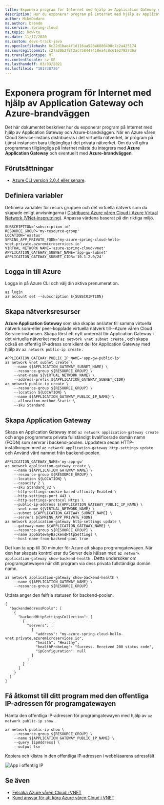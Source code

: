```yaml
---
title: Exponera program för Internet med hjälp av Application Gateway och Azure-brandväggen
description: Hur du exponerar program på Internet med hjälp av Application Gateway och Azure-brandväggen
author: MikeDodaro
ms.author: brendm
ms.service: spring-cloud
ms.topic: how-to
ms.date: 11/17/2020
ms.custom: devx-track-java
ms.openlocfilehash: 6c22d1bae4f1d116aa52846880498c7c2a425174
ms.sourcegitcommit: c27a20b278f2ac758447418ea4c8c61e27927d6a
ms.translationtype: MT
ms.contentlocale: sv-SE
ms.lasthandoff: 03/03/2021
ms.locfileid: "101738726"
---
```

# <a name="expose-applications-to-the-internet-using-application-gateway-and-azure-firewall"></a>Exponera program för Internet med hjälp av Application Gateway och Azure-brandväggen

Det här dokumentet beskriver hur du exponerar program på Internet med hjälp av Application Gateway och Azure-brandväggen. När en Azure våren Cloud Service-instans distribueras i det virtuella nätverket, är program på tjänst instansen bara tillgängliga i det privata nätverket. Om du vill göra programmen tillgängliga på Internet måste du integrera med **Azure Application Gateway** och eventuellt med **Azure-brandväggen**.

## <a name="prerequisites"></a>Förutsättningar

- [Azure CLI version 2.0.4 eller senare](/cli/azure/install-azure-cli).

## <a name="define-variables"></a>Definiera variabler

Definiera variabler för resurs gruppen och det virtuella nätverk som du skapade enligt anvisningarna i [Distribuera Azure våren Cloud i Azure Virtual Network (VNet-insprutning)](spring-cloud-tutorial-deploy-in-azure-virtual-network.md). Anpassa värdena baserat på din riktiga miljö.

```
SUBSCRIPTION='subscription-id'
RESOURCE_GROUP='my-resource-group'
LOCATION='eastus'
SPRING_APP_PRIVATE_FQDN='my-azure-spring-cloud-hello-vnet.private.azuremicroservices.io'
VIRTUAL_NETWORK_NAME='azure-spring-cloud-vnet'
APPLICATION_GATEWAY_SUBNET_NAME='app-gw-subnet'
APPLICATION_GATEWAY_SUBNET_CIDR='10.1.2.0/24'
```

## <a name="login-to-azure"></a>Logga in till Azure

Logga in på Azure CLI och välj din aktiva prenumeration.

```
az login
az account set --subscription ${SUBSCRIPTION}
```

## <a name="create-network-resources"></a>Skapa nätverksresurser

**Azure Application Gateway** som ska skapas ansluter till samma virtuella nätverk som-eller peer-kopplade virtuella nätverk till--Azure våren Cloud Service-instansen. Skapa först ett nytt undernät för Application Gateway i det virtuella nätverket med `az network vnet subnet create` , och skapa också en offentlig IP-adress som klient del för Application Gateway med hjälp av `az network public-ip create` .

```
APPLICATION_GATEWAY_PUBLIC_IP_NAME='app-gw-public-ip'
az network vnet subnet create \
    --name ${APPLICATION_GATEWAY_SUBNET_NAME} \
    --resource-group ${RESOURCE_GROUP} \
    --vnet-name ${VIRTUAL_NETWORK_NAME} \
    --address-prefix ${APPLICATION_GATEWAY_SUBNET_CIDR}
az network public-ip create \
    --resource-group ${RESOURCE_GROUP} \
    --location ${LOCATION} \
    --name ${APPLICATION_GATEWAY_PUBLIC_IP_NAME} \
    --allocation-method Static \
    --sku Standard
```

## <a name="create-application-gateway"></a>Skapa Application Gateway

Skapa en Application Gateway med `az network application-gateway create` och ange programmets privata fullständigt kvalificerade domän namn (FQDN) som servrar i backend-poolen. Uppdatera sedan HTTP-inställningen med `az network application-gateway http-settings update` och Använd värd namnet från backend-poolen.

```
APPLICATION_GATEWAY_NAME='my-app-gw'
az network application-gateway create \
    --name ${APPLICATION_GATEWAY_NAME} \
    --resource-group ${RESOURCE_GROUP} \
    --location ${LOCATION} \
    --capacity 2 \
    --sku Standard_v2 \
    --http-settings-cookie-based-affinity Enabled \
    --http-settings-port 443 \
    --http-settings-protocol Https \
    --public-ip-address ${APPLICATION_GATEWAY_PUBLIC_IP_NAME} \
    --vnet-name ${VIRTUAL_NETWORK_NAME} \
    --subnet ${APPLICATION_GATEWAY_SUBNET_NAME} \
    --servers ${SPRING_APP_PRIVATE_FQDN}
az network application-gateway http-settings update \
    --gateway-name ${APPLICATION_GATEWAY_NAME} \
    --resource-group ${RESOURCE_GROUP} \
    --name appGatewayBackendHttpSettings \
    --host-name-from-backend-pool true
```

Det kan ta upp till 30 minuter för Azure att skapa programgatewayen. När den har skapats kontrollerar du Server dels hälsan med `az network application-gateway show-backend-health` .  Detta undersöker om programgatewayen når ditt program via dess privata fullständiga domän namn.

```
az network application-gateway show-backend-health \
    --name ${APPLICATION_GATEWAY_NAME} \
    --resource-group ${RESOURCE_GROUP}
```

Utdata anger den felfria statusen för backend-poolen.

```
{
  "backendAddressPools": [
    {
      "backendHttpSettingsCollection": [
        {
          "servers": [
            {
              "address": "my-azure-spring-cloud-hello-vnet.private.azuremicroservices.io",
              "health": "Healthy",
              "healthProbeLog": "Success. Received 200 status code",
              "ipConfiguration": null
            }
          ]
        }
      ]
    }
  ]
}
```

## <a name="access-your-application-using-the-frontend-public-ip-of-the-application-gateway"></a>Få åtkomst till ditt program med den offentliga IP-adressen för programgatewayen

Hämta den offentliga IP-adressen för programgatewayen med hjälp av `az network public-ip show` .

```
az network public-ip show \
    --resource-group ${RESOURCE_GROUP} \
    --name ${APPLICATION_GATEWAY_PUBLIC_IP_NAME} \
    --query [ipAddress] \
    --output tsv
```

Kopiera och klistra in den offentliga IP-adressen i webbläsarens adressfält.

  ![App i offentlig IP](media/spring-cloud-expose-apps-gateway-az-firewall/app-gateway-public-ip.png)

## <a name="see-also"></a>Se även

- [Felsöka Azure våren Cloud i VNET](spring-cloud-troubleshooting-vnet.md)
- [Kund ansvar för att köra Azure våren Cloud i VNET](spring-cloud-vnet-customer-responsibilities.md)